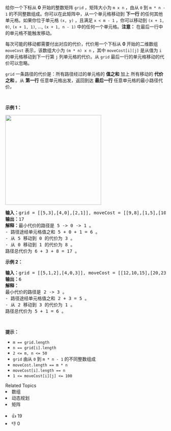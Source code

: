 <p>给你一个下标从 <strong>0</strong> 开始的整数矩阵&nbsp;<code>grid</code> ，矩阵大小为 <code>m x n</code> ，由从 <code>0</code> 到 <code>m * n - 1</code> 的不同整数组成。你可以在此矩阵中，从一个单元格移动到 <strong>下一行</strong> 的任何其他单元格。如果你位于单元格 <code>(x, y)</code> ，且满足 <code>x &lt; m - 1</code> ，你可以移动到 <code>(x + 1, 0)</code>, <code>(x + 1, 1)</code>, ..., <code>(x + 1, n - 1)</code><strong> </strong>中的任何一个单元格。<strong>注意：</strong>&nbsp;在最后一行中的单元格不能触发移动。</p>

<p>每次可能的移动都需要付出对应的代价，代价用一个下标从 <strong>0</strong> 开始的二维数组 <code>moveCost</code> 表示，该数组大小为 <code>(m * n) x n</code> ，其中 <code>moveCost[i][j]</code> 是从值为 <code>i</code> 的单元格移动到下一行第 <code>j</code> 列单元格的代价。从&nbsp;<code>grid</code> 最后一行的单元格移动的代价可以忽略。</p>

<p><code>grid</code> 一条路径的代价是：所有路径经过的单元格的 <strong>值之和</strong> 加上 所有移动的 <strong>代价之和 </strong>。从 <strong>第一行</strong> 任意单元格出发，返回到达 <strong>最后一行</strong> 任意单元格的最小路径代价<em>。</em></p>

<p>&nbsp;</p>

<p><strong>示例 1：</strong></p>

<p><img alt="" src="https://assets.leetcode.com/uploads/2022/04/28/griddrawio-2.png" style="width: 301px; height: 281px;" /></p>

<pre>
<strong>输入：</strong>grid = [[5,3],[4,0],[2,1]], moveCost = [[9,8],[1,5],[10,12],[18,6],[2,4],[14,3]]
<strong>输出：</strong>17
<strong>解释：</strong>最小代价的路径是 5 -&gt; 0 -&gt; 1 。
- 路径途经单元格值之和 5 + 0 + 1 = 6 。
- 从 5 移动到 0 的代价为 3 。
- 从 0 移动到 1 的代价为 8 。
路径总代价为 6 + 3 + 8 = 17 。
</pre>

<p><strong>示例 2：</strong></p>

<pre>
<strong>输入：</strong>grid = [[5,1,2],[4,0,3]], moveCost = [[12,10,15],[20,23,8],[21,7,1],[8,1,13],[9,10,25],[5,3,2]]
<strong>输出：</strong>6
<strong>解释：</strong>
最小代价的路径是 2 -&gt; 3 。 
- 路径途经单元格值之和 2 + 3 = 5 。 
- 从 2 移动到 3 的代价为 1 。 
路径总代价为 5 + 1 = 6 。</pre>

<p>&nbsp;</p>

<p><strong>提示：</strong></p>

<ul> 
 <li><code>m == grid.length</code></li> 
 <li><code>n == grid[i].length</code></li> 
 <li><code>2 &lt;= m, n &lt;= 50</code></li> 
 <li><code>grid</code> 由从 <code>0</code> 到 <code>m * n - 1</code> 的不同整数组成</li> 
 <li><code>moveCost.length == m * n</code></li> 
 <li><code>moveCost[i].length == n</code></li> 
 <li><code>1 &lt;= moveCost[i][j] &lt;= 100</code></li> 
</ul>

<div><div>Related Topics</div><div><li>数组</li><li>动态规划</li><li>矩阵</li></div></div><br><div><li>👍 19</li><li>👎 0</li></div>
